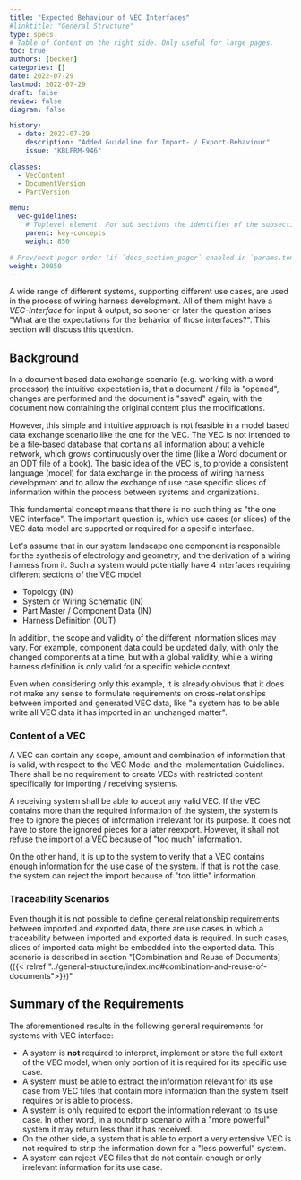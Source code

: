 ```yaml
---
title: "Expected Behaviour of VEC Interfaces"
#linktitle: "General Structure"
type: specs
# Table of Content on the right side. Only useful for large pages.
toc: true
authors: [becker]
categories: []
date: 2022-07-29
lastmod: 2022-07-29
draft: false
review: false
diagram: false

history:
  - date: 2022-07-29
    description: "Added Guideline for Import- / Export-Behaviour"
    issue: "KBLFRM-946"

classes:
  - VecContent
  - DocumentVersion
  - PartVersion

menu:
  vec-guidelines:
    # Toplevel element. For sub sections the identifier of the subsection
    parent: key-concepts
    weight: 850

# Prev/next pager order (if `docs_section_pager` enabled in `params.toml`)
weight: 20050
---
```


A wide range of different systems, supporting different use cases, are used in the process of wiring harness development. All of them might have a _VEC-Interface_ for input & output, so sooner or later the question arises "What are the expectations for the behavior of those interfaces?". This section will discuss this question.

## Background

In a document based data exchange scenario (e.g. working with a word processor) the intuitive expectation is, that a document / file is "opened", changes are performed and the document is "saved" again, with the document now containing the original content plus the modifications. 

However, this simple and intuitive approach is not feasible in a model based data exchange scenario like the one for the VEC. The VEC is not intended to be a file-based database that contains all information about a vehicle network, which grows continuously over the time (like a Word document or an ODT file of a book). The basic idea of the VEC is, to provide a consistent language (model) for data exchange in the process of wiring harness development and to allow the exchange of use case specific slices of information within the process between systems and organizations. 

This fundamental concept means that there is no such thing as "the one VEC interface". The important question is, which use cases (or slices) of the VEC data model are supported or required for a specific interface.

Let's assume that in our system landscape one component is responsible for the synthesis of electrology and geometry, and the derivation of a wiring harness from it. Such a system would potentially have 4 interfaces requiring different sections of the VEC model:
 
 - Topology (IN)
 - System or Wiring Schematic (IN)
 - Part Master / Component Data (IN)
 - Harness Definition (OUT)

In addition, the scope and validity of the different information slices may vary.  For example, component data could be updated daily, with only the changed components at a time, but with a global validity, while a wiring harness definition is only valid for a specific vehicle context.

Even when considering only this example, it is already obvious that it does not make any sense to formulate requirements on cross-relationships between imported and generated VEC data, like "a system has to be able write all VEC data it has imported in an unchanged matter". 

### Content of a VEC

A VEC can contain any scope, amount and combination of information that is valid, with respect to the VEC Model and the Implementation Guidelines. There shall be no requirement to create VECs with restricted content specifically for importing / receiving systems. 

A receiving system shall be able to accept any valid VEC. If the VEC contains more than the required information of the system, the system is free to ignore the pieces of information irrelevant for its purpose. It does not have to store the ignored pieces for a later reexport. However, it shall not refuse the import of a VEC because of "too much" information.

On the other hand, it is up to the system to verify that a VEC contains enough information for the use case of the system. If that is not the case, the system can reject the import because of "too little" information.

### Traceability Scenarios

Even though it is not possible to define general relationship requirements between imported and exported data, there are use cases in which a traceability between imported and exported data is required. In such cases, slices of imported data might be embedded into the exported data. This scenario is described in section "[Combination and Reuse of Documents]({{< relref "../general-structure/index.md#combination-and-reuse-of-documents">}})"

## Summary of the Requirements

The aforementioned results in the following general requirements for systems with VEC interface:

- A system is **not** required to interpret, implement or store the full extent of the VEC model, when only portion of it is required for its specific use case.
- A system must be able to extract the information relevant for its use case from VEC files that contain more information than the system itself requires or is able to process.
- A system is only required to export the information relevant to its use case. In other word, in a roundtrip scenario with a "more powerful" system it may return less than it has received.
- On the other side, a system that is able to export a very extensive VEC is not required to strip the information down for a "less powerful" system.
- A system can reject VEC files that do not contain enough or only irrelevant information for its use case. 
